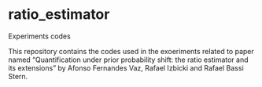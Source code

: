 # ratio_estimator
Experiments codes

This repository contains the codes used in the exoeriments related to paper named “Quantification under prior probability shift: the ratio
estimator and its extensions” by Afonso Fernandes Vaz, Rafael Izbicki and Rafael Bassi Stern.
